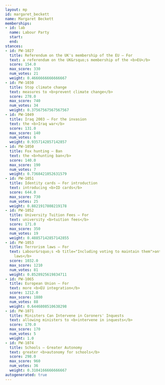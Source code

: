 ```yaml
---
layout: mp
id: margaret_beckett
name: Margaret Beckett
memberships:
- id: lab
  name: Labour Party
  start: 
  end: 
stances:
- id: PW-1027
  title: Referendum on the UK's membership of the EU — For
  text: a referendum on the UK&rsquo;s membership of the <b>EU</b>
  score: 154.0
  max_score: 330
  num_votes: 21
  weight: 0.4666666666666667
- id: PW-1030
  title: Stop climate change
  text: measures to <b>prevent climate change</b>
  score: 278.0
  max_score: 740
  num_votes: 34
  weight: 0.37567567567567567
- id: PW-1049
  title: Iraq 2003 — For the invasion
  text: the <b>Iraq war</b>
  score: 131.0
  max_score: 140
  num_votes: 6
  weight: 0.9357142857142857
- id: PW-1050
  title: Fox hunting — Ban
  text: the <b>hunting ban</b>
  score: 140.0
  max_score: 190
  num_votes: 7
  weight: 0.7368421052631579
- id: PW-1051
  title: Identity cards — For introduction
  text: introducing <b>ID cards</b>
  score: 644.0
  max_score: 730
  num_votes: 25
  weight: 0.8821917808219178
- id: PW-1052
  title: University Tuition Fees — For
  text: university <b>tuition fees</b>
  score: 171.0
  max_score: 350
  num_votes: 19
  weight: 0.48857142857142855
- id: PW-1053
  title: Terrorism laws — For
  text: Labour&rsquo;s <b title="Including voting to maintain them">anti-terrorism
    laws</b>
  score: 1032.0
  max_score: 1210
  num_votes: 81
  weight: 0.8528925619834711
- id: PW-1065
  title: European Union — For
  text: more <b>EU integration</b>
  score: 1212.0
  max_score: 1880
  num_votes: 88
  weight: 0.6446808510638298
- id: PW-1071
  title: Ministers Can Intervene in Coroners' Inquests
  text: allowing ministers to <b>intervene in inquests</b>
  score: 170.0
  max_score: 170
  num_votes: 5
  weight: 1.0
- id: PW-1074
  title: Schools — Greater Autonomy
  text: greater <b>autonomy for schools</b>
  score: 298.0
  max_score: 960
  num_votes: 36
  weight: 0.3104166666666667
autogenerated: true
---
```

